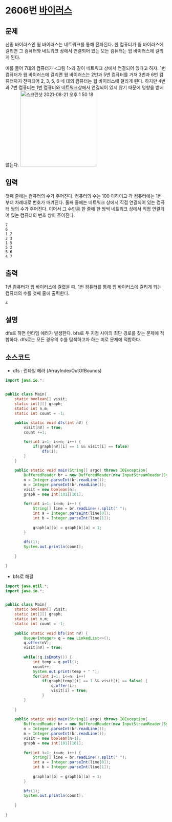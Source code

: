 # 2606번 [바이러스](https://www.acmicpc.net/problem/2606)

## 문제
신종 바이러스인 웜 바이러스는 네트워크를 통해 전파된다. 한 컴퓨터가 웜 바이러스에 걸리면 그 컴퓨터와 네트워크 상에서 연결되어 있는 모든 컴퓨터는 웜 바이러스에 걸리게 된다.

예를 들어 7대의 컴퓨터가 <그림 1>과 같이 네트워크 상에서 연결되어 있다고 하자. 1번 컴퓨터가 웜 바이러스에 걸리면 웜 바이러스는 2번과 5번 컴퓨터를 거쳐 3번과 6번 컴퓨터까지 전파되어 2, 3, 5, 6 네 대의 컴퓨터는 웜 바이러스에 걸리게 된다. 하지만 4번과 7번 컴퓨터는 1번 컴퓨터와 네트워크상에서 연결되어 있지 않기 때문에 영향을 받지 않는다.
<img width="237" alt="스크린샷 2021-08-21 오후 1 50 18" src="https://user-images.githubusercontent.com/65120581/130310842-600a5e09-1253-410a-8c3b-e062ceda5430.png">

## 입력
첫째 줄에는 컴퓨터의 수가 주어진다. 컴퓨터의 수는 100 이하이고 각 컴퓨터에는 1번 부터 차례대로 번호가 매겨진다. 둘째 줄에는 네트워크 상에서 직접 연결되어 있는 컴퓨터 쌍의 수가 주어진다. 이어서 그 수만큼 한 줄에 한 쌍씩 네트워크 상에서 직접 연결되어 있는 컴퓨터의 번호 쌍이 주어진다.
```
7
6
1 2
2 3
1 5
5 2
5 6
4 7
```
## 출력
1번 컴퓨터가 웜 바이러스에 걸렸을 때, 1번 컴퓨터를 통해 웜 바이러스에 걸리게 되는 컴퓨터의 수를 첫째 줄에 출력한다.


```
4
```
## 설명
dfs로 하면 런타임 에러가 발생한다.
bfs로 두 지점 사이의 최단 경로를 찾는 문제에 적합하다.
dfs로는 모든 경우의 수를 탐색하고자 하는 미로 문제에 적합하다.
## 소스코드
- dfs : 런타임 에러 (ArrayIndexOutOfBounds)
```java
import java.io.*;


public class Main{
	static boolean[] visit;
	static int[][] graph;
	static int n,m;
	static int count = -1;
	
	public static void dfs(int nV) {
		visit[nV] = true;
		count +=1;

		for(int i=1; i<=n; i++) {
			if(graph[nV][i] == 1 && visit[i] == false)
				dfs(i);
		}
	}
	
	public static void main(String[] argc) throws IOException{
		BufferedReader br = new BufferedReader(new InputStreamReader(System.in));
		n = Integer.parseInt(br.readLine());
		m = Integer.parseInt(br.readLine());
		visit = new boolean[n];
		graph = new int[101][101];
		
		for(int i=1; i<=m; i++) {
			String[] line = br.readLine().split(" ");
			int a = Integer.parseInt(line[0]);
			int b = Integer.parseInt(line[1]);
			
			graph[a][b] = graph[b][a] = 1;
		}
		
		dfs(1);
		System.out.println(count);
		
	}
	
}
```
- bfs로 해결
```java
import java.util.*;
import java.io.*;


public class Main{
	static boolean[] visit;
	static int[][] graph;
	static int n,m;
	static int count = -1;
	
	public static void bfs(int nV) {
		Queue<Integer> q = new LinkedList<>();
		q.offer(nV);
		visit[nV] = true;
		
		while(!q.isEmpty()) {
			int temp = q.poll();
			count++;
			System.out.print(temp + " ");
			for(int i=1; i<=n; i++)
				if(graph[temp][i] == 1 && visit[i] == false) {
					q.offer(i);
					visit[i] = true;
				}
		}
		
	}
	
	public static void main(String[] argc) throws IOException{
		BufferedReader br = new BufferedReader(new InputStreamReader(System.in));
		n = Integer.parseInt(br.readLine());
		m = Integer.parseInt(br.readLine());
		visit = new boolean[n+1];
		graph = new int[101][101];
		
		for(int i=1; i<=m; i++) {
			String[] line = br.readLine().split(" ");
			int a = Integer.parseInt(line[0]);
			int b = Integer.parseInt(line[1]);
			
			graph[a][b] = graph[b][a] = 1;
		}
		
		bfs(1);
		System.out.println(count);
		
	}
	
}
```
